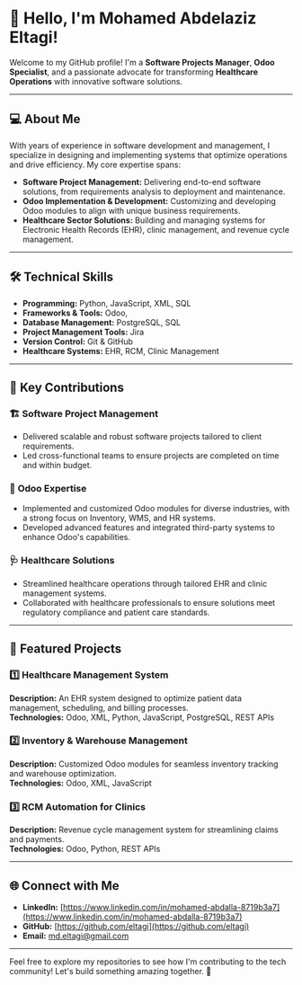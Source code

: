 # 👋 Hello, I'm Mohamed Abdelaziz Eltagi!  

Welcome to my GitHub profile! I'm a **Software Projects Manager**, **Odoo Specialist**, and a passionate advocate for transforming **Healthcare Operations** with innovative software solutions.  

---

## 💻 **About Me**
With years of experience in software development and management, I specialize in designing and implementing systems that optimize operations and drive efficiency. My core expertise spans:  
- **Software Project Management:** Delivering end-to-end software solutions, from requirements analysis to deployment and maintenance.  
- **Odoo Implementation & Development:** Customizing and developing Odoo modules to align with unique business requirements.  
- **Healthcare Sector Solutions:** Building and managing systems for Electronic Health Records (EHR), clinic management, and revenue cycle management.

---

## 🛠️ **Technical Skills**
- **Programming:** Python, JavaScript, XML, SQL  
- **Frameworks & Tools:** Odoo,
- **Database Management:** PostgreSQL, SQL
- **Project Management Tools:** Jira
- **Version Control:** Git & GitHub  
- **Healthcare Systems:** EHR, RCM, Clinic Management  

---

## 🌟 **Key Contributions**
### 🏗️ **Software Project Management**  
- Delivered scalable and robust software projects tailored to client requirements.  
- Led cross-functional teams to ensure projects are completed on time and within budget.  

### 🚀 **Odoo Expertise**  
- Implemented and customized Odoo modules for diverse industries, with a strong focus on Inventory, WMS, and HR systems.  
- Developed advanced features and integrated third-party systems to enhance Odoo's capabilities.  

### 🩺 **Healthcare Solutions**  
- Streamlined healthcare operations through tailored EHR and clinic management systems.  
- Collaborated with healthcare professionals to ensure solutions meet regulatory compliance and patient care standards.

---

## 📂 **Featured Projects**
### 1️⃣ **Healthcare Management System**  
**Description:** An EHR system designed to optimize patient data management, scheduling, and billing processes.  
**Technologies:** Odoo, XML, Python, JavaScript, PostgreSQL, REST APIs   

### 2️⃣ **Inventory & Warehouse Management**  
**Description:** Customized Odoo modules for seamless inventory tracking and warehouse optimization.  
**Technologies:** Odoo, XML, JavaScript  

### 3️⃣ **RCM Automation for Clinics**  
**Description:** Revenue cycle management system for streamlining claims and payments.  
**Technologies:** Odoo, Python, REST APIs  

---

## 🌐 **Connect with Me**
- **LinkedIn:** [https://www.linkedin.com/in/mohamed-abdalla-8719b3a7](https://www.linkedin.com/in/mohamed-abdalla-8719b3a7)
- **GitHub:** [https://github.com/eltagi](https://github.com/eltagi)  
- **Email:** [md.eltagi@gmail.com](mailto:md.eltagi@gmail.com)  

---

Feel free to explore my repositories to see how I'm contributing to the tech community! Let's build something amazing together. 🚀  
